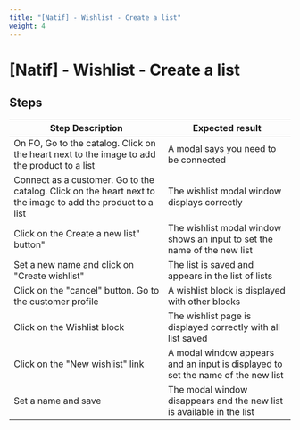 ```yaml
---
title: "[Natif] - Wishlist - Create a list"
weight: 4
---
```


# [Natif] - Wishlist - Create a list
## Steps
| Step Description | Expected result |
| ----- | ----- |
| On FO, Go to the catalog. Click on the heart next to the image to add the product to a list | A modal says you need to be connected |
| Connect as a customer. Go to the catalog. Click on the heart next to the image to add the product to a list | The wishlist modal window displays correctly |
| Click on the Create a new list" button" | The wishlist modal window shows an input to set the name of the new list |
| Set a new name and click on "Create wishlist" | The list is saved and appears in the list of lists |
| Click on the "cancel" button. Go to the customer profile | A wishlist block is displayed with other blocks |
| Click on the Wishlist block | The wishlist page is displayed correctly with all list saved |
| Click on the "New wishlist" link | A modal window appears and an input is displayed to set the name of the new list |
| Set a name and save | The modal window disappears and the new list is available in the list |
